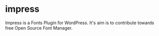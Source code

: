 # impress
Impress is a Fonts Plugin for WordPress. It's aim is to contribute towards free Open Source Font Manager.
